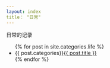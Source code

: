 ```yaml
---
layout: index
title： "日常"
---
```


日常的记录
    <ul>
      {% for post in site.categories.life %}
        <li>
          <span class="label label-info">{{ post.categories}}</span><a href="{{ post.url }}">{{ post.title }}</a>
        </li>
      {% endfor %}
    </ul>